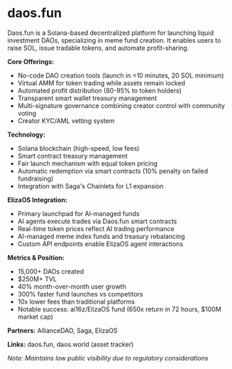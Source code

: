 # daos.fun

Daos.fun is a Solana-based decentralized platform for launching liquid investment DAOs, specializing in meme fund creation. It enables users to raise SOL, issue tradable tokens, and automate profit-sharing.

**Core Offerings:**

- No-code DAO creation tools (launch in <10 minutes, 20 SOL minimum)
- Virtual AMM for token trading while assets remain locked
- Automated profit distribution (80-95% to token holders)
- Transparent smart wallet treasury management
- Multi-signature governance combining creator control with community voting
- Creator KYC/AML vetting system

**Technology:**

- Solana blockchain (high-speed, low fees)
- Smart contract treasury management
- Fair launch mechanism with equal token pricing
- Automatic redemption via smart contracts (10% penalty on failed fundraising)
- Integration with Saga's Chainlets for L1 expansion

**ElizaOS Integration:**

- Primary launchpad for AI-managed funds
- AI agents execute trades via Daos.fun smart contracts
- Real-time token prices reflect AI trading performance
- AI-managed meme index funds and treasury rebalancing
- Custom API endpoints enable ElizaOS agent interactions

**Metrics & Position:**

- 15,000+ DAOs created
- $250M+ TVL
- 40% month-over-month user growth
- 300% faster fund launches vs competitors
- 10x lower fees than traditional platforms
- Notable success: ai16z/ElizaOS fund (650x return in 72 hours, $100M market cap)

**Partners:** AllianceDAO, Saga, ElizaOS

**Links:** daos.fun, daos.world (asset tracker)

_Note: Maintains low public visibility due to regulatory considerations_
